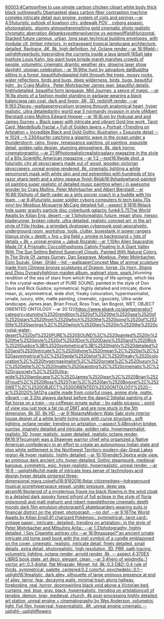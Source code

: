 [6000](https://www.ebank.nz/aiartgenerator?category=6000)[3:4](https://www.ebank.nz/aiartgenerator?category=3%3A4)[Cartoon](https://www.ebank.nz/aiartgenerator?category=Cartoon)[free to use simple cartoon chicken clipart white body thick black outline](https://www.ebank.nz/aiartgenerator?category=free%2520to%2520use%2520simple%2520cartoon%2520chicken%2520clipart%2520white%2520body%2520thick%2520black%2520outline)[waifu Obama](https://www.ebank.nz/aiartgenerator?category=waifu%2520Obama)[steel glass carbon fiber contraption machine complex intricate detail gun engine, system of coils and springs —ar 4:5](https://www.ebank.nz/aiartgenerator?category=steel%2520glass%2520carbon%2520fiber%2520contraption%2520machine%2520complex%2520intricate%2520detail%2520gun%2520engine%2C%2520system%2520of%2520coils%2520and%2520springs%2520%E2%80%94ar%25204%3A5)[futuristic outlook of kowloon city, sidewalk POV, , cyborg assasin, photorealistic, gloomy atmosphere](https://www.ebank.nz/aiartgenerator?category=futuristic%2520outlook%2520of%2520kowloon%2520city%2C%2520sidewalk%2520POV%2C%2520%2C%2520cyborg%2520assasin%2C%2520photorealistic%2C%2520gloomy%2520atmosphere)[melting gold cinematic photo realistic chromatic aberration 4k](https://www.ebank.nz/aiartgenerator?category=melting%2520gold%2520cinematic%2520photo%2520realistic%2520chromatic%2520aberration%25204k)[banksy](https://www.ebank.nz/aiartgenerator?category=banksy)[potter](https://www.ebank.nz/aiartgenerator?category=potter)[wolverine vs werewolf](https://www.ebank.nz/aiartgenerator?category=wolverine%2520vs%2520werewolf)[field](https://www.ebank.nz/aiartgenerator?category=field)[Horizontal, Stacked future campus, urban, long span technical building envelopes, with modular clt, timber interiors, in extravagant tropical landscape architecture, detailed, Raytrace, 4K, 8k, high definition, hd, Octane render --ar 16:9](https://www.ebank.nz/aiartgenerator?category=Horizontal%2C%2520Stacked%2520future%2520campus%2C%2520urban%2C%2520long%2520span%2520technical%2520building%2520envelopes%2C%2520with%2520modular%2520clt%2C%2520timber%2520interiors%2C%2520in%2520extravagant%2520tropical%2520landscape%2520architecture%2C%2520detailed%2C%2520Raytrace%2C%25204K%2C%25208k%2C%2520high%2520definition%2C%2520hd%2C%2520Octane%2520render%2520--ar%252016%3A9)[field](https://www.ebank.nz/aiartgenerator?category=field)[--uplight](https://www.ebank.nz/aiartgenerator?category=--uplight)[hyperbolic tigers](https://www.ebank.nz/aiartgenerator?category=hyperbolic%2520tigers)[riding the currents inside a lava lamp](https://www.ebank.nz/aiartgenerator?category=riding%2520the%2520currents%2520inside%2520a%2520lava%2520lamp)[9:16](https://www.ebank.nz/aiartgenerator?category=9%3A16)[Salt lake Institute Louis Kahn, big giant huge brigde marsh marshes crowds of people, volumetric cinematic dramtic weather sky, glowing laser show daylight, utopian celebration --ar 16:9](https://www.ebank.nz/aiartgenerator?category=Salt%2520lake%2520Institute%2520Louis%2520Kahn%2C%2520big%2520giant%2520huge%2520brigde%2520marsh%2520marshes%2520crowds%2520of%2520people%2C%2520volumetric%2520cinematic%2520dramtic%2520weather%2520sky%2C%2520glowing%2520laser%2520show%2520daylight%2C%2520utopian%2520celebration%2520--ar%252016%3A9)[the hunt by salvadore dali](https://www.ebank.nz/aiartgenerator?category=the%2520hunt%2520by%2520salvadore%2520dali)[Buddha sitting in a forest,  beautifullydappled light through the trees, mossy rocks, water reflections, birds and bugs, deep wilderness, birds, bugs, beautiful light , by  Craig Mullins , Peter Mohrbacher James jean, beautiful details, highlydetailed, beautiful form language, Mid Journey, a sence of magic, --ar 16:9](https://www.ebank.nz/aiartgenerator?category=Buddha%2520sitting%2520in%2520a%2520forest%2C%2520%2520beautifullydappled%2520light%2520through%2520the%2520trees%2C%2520mossy%2520rocks%2C%2520water%2520reflections%2C%2520birds%2520and%2520bugs%2C%2520deep%2520wilderness%2C%2520birds%2C%2520bugs%2C%2520beautiful%2520light%2520%2C%2520by%2520%2520Craig%2520Mullins%2520%2C%2520Peter%2520Mohrbacher%2520James%2520jean%2C%2520beautiful%2520details%2C%2520highlydetailed%2C%2520beautiful%2520form%2520language%2C%2520Mid%2520Journey%2C%2520a%2520sence%2520of%2520magic%2C%2520--ar%252016%3A9)[a photo of a fashion model standing in garbage wearing a black balenciaga rain coat, dark and foggy, 4K, 3D, redshift render, —ar 9:16](https://www.ebank.nz/aiartgenerator?category=a%2520photo%2520of%2520a%2520fashion%2520model%2520standing%2520in%2520garbage%2520wearing%2520a%2520black%2520balenciaga%2520rain%2520coat%2C%2520dark%2520and%2520foggy%2C%25204K%2C%25203D%2C%2520redshift%2520render%2C%2520%E2%80%94ar%25209%3A16)[3:2](https://www.ebank.nz/aiartgenerator?category=3%3A2)[faces--wallpaper](https://www.ebank.nz/aiartgenerator?category=faces--wallpaper)[](https://www.ebank.nz/aiartgenerator?category=)[mycelium growing through anatomical heart, hyper realistic, ultra detailed](https://www.ebank.nz/aiartgenerator?category=mycelium%2520growing%2520through%2520anatomical%2520heart%2C%2520hyper%2520realistic%2C%2520ultra%2520detailed)[gritty world war II normandy invasion in style ofAlbert Bierstadt craig Mullins Edward Hopper --ar 16:8](https://www.ebank.nz/aiartgenerator?category=gritty%2520world%2520war%2520II%2520normandy%2520invasion%2520in%2520style%2520ofAlbert%2520Bierstadt%2520craig%2520Mullins%2520Edward%2520Hopper%2520--ar%252016%3A8)[Lion by Hokusai and and James Gurney + Black paper with Intricate and vibrant Gold line work, Tarot Card, Mandelbulb fractal + Full of Golden layers + Portrait +Trending on Artstation + Incredible Black and Gold Gothic Illustration + Exquisite detail --w 1024 --h 2304](https://www.ebank.nz/aiartgenerator?category=Lion%2520by%2520Hokusai%2520and%2520and%2520James%2520Gurney%2520%2B%2520Black%2520paper%2520with%2520Intricate%2520and%2520vibrant%2520Gold%2520line%2520work%2C%2520Tarot%2520Card%2C%2520Mandelbulb%2520fractal%2520%2B%2520Full%2520of%2520Golden%2520layers%2520%2B%2520Portrait%2520%2BTrending%2520on%2520Artstation%2520%2B%2520Incredible%2520Black%2520and%2520Gold%2520Gothic%2520Illustration%2520%2B%2520Exquisite%2520detail%2520--w%25201024%2520--h%25202304)[surfer catching a gigantic wave in the ocean under a thunderstorm, rainy, foggy, renaissance painting, oil painting, exquisite detail, golden ratio design, stunning atmosphere, 8k, dark horror, cinematographic —ar 21:9](https://www.ebank.nz/aiartgenerator?category=surfer%2520catching%2520a%2520gigantic%2520wave%2520in%2520the%2520ocean%2520under%2520a%2520thunderstorm%2C%2520rainy%2C%2520foggy%2C%2520renaissance%2520painting%2C%2520oil%2520painting%2C%2520exquisite%2520detail%2C%2520golden%2520ratio%2520design%2C%2520stunning%2520atmosphere%2C%25208k%2C%2520dark%2520horror%2C%2520cinematographic%2520%E2%80%94ar%252021%3A9)[Photorealistic](https://www.ebank.nz/aiartgenerator?category=Photorealistic)[realistic](https://www.ebank.nz/aiartgenerator?category=realistic)[galaxy magazine in the style of a 60s Scientific American magazine --ar 1:2 --test](https://www.ebank.nz/aiartgenerator?category=galaxy%2520magazine%2520in%2520the%2520style%2520of%2520a%252060s%2520Scientific%2520American%2520magazine%2520--ar%25201%3A2%2520--test)[16:9](https://www.ebank.nz/aiartgenerator?category=16%3A9)[wide shot, a futuristic city all skyscrapers made out of wood, wooden victorian skyscrapers, unreal engine rendered,  8k, cinematic lighting,](https://www.ebank.nz/aiartgenerator?category=wide%2520shot%2C%2520a%2520futuristic%2520city%2520all%2520skyscrapers%2520made%2520out%2520of%2520wood%2C%2520wooden%2520victorian%2520skyscrapers%2C%2520unreal%2520engine%2520rendered%2C%2520%25208k%2C%2520cinematic%2520lighting%2C)[a white xenomorph mask with white skin and red extremities with hundreds of tiny razor sharp teeth and a shiny opaque finish 8k](https://www.ebank.nz/aiartgenerator?category=a%2520white%2520xenomorph%2520mask%2520with%2520white%2520skin%2520and%2520red%2520extremities%2520with%2520hundreds%2520of%2520tiny%2520razor%2520sharp%2520teeth%2520and%2520a%2520shiny%2520opaque%2520finish%25208k)[lab](https://www.ebank.nz/aiartgenerator?category=lab)[16:9](https://www.ebank.nz/aiartgenerator?category=16%3A9)[shadow](https://www.ebank.nz/aiartgenerator?category=shadow)[hand-painted oil painting super realistic of detailed music painting when i in awesome wonder by Craig Mullins, Peter Mohrbacher and Albert Bierstadt --ar 16:8](https://www.ebank.nz/aiartgenerator?category=hand-painted%2520oil%2520painting%2520super%2520realistic%2520of%2520detailed%2520music%2520painting%2520when%2520i%2520in%2520awesome%2520wonder%2520by%2520Craig%2520Mullins%2C%2520Peter%2520Mohrbacher%2520and%2520Albert%2520Bierstadt%2520--ar%252016%3A8)[8:10](https://www.ebank.nz/aiartgenerator?category=8%3A10)[photo of darth vader as a girls soccer coach in a huddle with his team, --ar 6:4](https://www.ebank.nz/aiartgenerator?category=photo%2520of%2520darth%2520vader%2520as%2520a%2520girls%2520soccer%2520coach%2520in%2520a%2520huddle%2520with%2520his%2520team%2C%2520--ar%25206%3A4)[futuristic super soldier cyborg computers hi tech kaiju 70s vinyl toy Moebius Mcquarrie McCaig detailed full --aspect 9:18](https://www.ebank.nz/aiartgenerator?category=futuristic%2520super%2520soldier%2520cyborg%2520computers%2520hi%2520tech%2520kaiju%252070s%2520vinyl%2520toy%2520Moebius%2520Mcquarrie%2520McCaig%2520detailed%2520full%2520--aspect%25209%3A18)[16:9](https://www.ebank.nz/aiartgenerator?category=16%3A9)[black hole super gravity particle disc cyberbunk galactic funk](https://www.ebank.nz/aiartgenerator?category=black%2520hole%2520super%2520gravity%2520particle%2520disc%2520cyberbunk%2520galactic%2520funk)[4:5](https://www.ebank.nz/aiartgenerator?category=4%3A5)[.75](https://www.ebank.nz/aiartgenerator?category=.75)[The World Awaits by Kilian Eng, desert --ar 1:1](https://www.ebank.nz/aiartgenerator?category=The%2520World%2520Awaits%2520by%2520Kilian%2520Eng%2C%2520desert%2520--ar%25201%3A1)[photorealistic,](https://www.ebank.nz/aiartgenerator?category=photorealistic%2C)[future, repair shop, messy, bladerunner, broken robots, ultra detailed, realistic concept art, in the art style of Filip Hodas, a grimdark dystopian cyberpunk post-apocalyptic, underground room, workshop, tools, clutter, boxes](https://www.ebank.nz/aiartgenerator?category=future%2C%2520repair%2520shop%2C%2520messy%2C%2520bladerunner%2C%2520broken%2520robots%2C%2520ultra%2520detailed%2C%2520realistic%2520concept%2520art%2C%2520in%2520the%2520art%2520style%2520of%2520Filip%2520Hodas%2C%2520a%2520grimdark%2520dystopian%2520cyberpunk%2520post-apocalyptic%2C%2520underground%2520room%2C%2520workshop%2C%2520tools%2C%2520clutter%2C%2520boxes)[tank in power rangers titanus style + depth + fog + big field + smoke in background + lots of details + 8k + unreal engine + Jakub Rozalski --ar 1:10](https://www.ebank.nz/aiartgenerator?category=tank%2520in%2520power%2520rangers%2520titanus%2520style%2520%2B%2520depth%2520%2B%2520fog%2520%2B%2520big%2520field%2520%2B%2520smoke%2520in%2520background%2520%2B%2520lots%2520of%2520details%2520%2B%25208k%2520%2B%2520unreal%2520engine%2520%2B%2520Jakub%2520Rozalski%2520--ar%25201%3A10)[An Alien Spaceship Made Of 4 Prismatic Coccolithophores Calmly Floating In A Giant Valley With The Sun Setting Behind Supercell Clouds, Painted With Natural Colors, In The Style Of James Gurney, Dan Seagrave, Moebius, Peter Mohrbacher, Eizin Suzuki, Giger, Ghibli --hd --wallpaper](https://www.ebank.nz/aiartgenerator?category=An%2520Alien%2520Spaceship%2520Made%2520Of%25204%2520Prismatic%2520Coccolithophores%2520Calmly%2520Floating%2520In%2520A%2520Giant%2520Valley%2520With%2520The%2520Sun%2520Setting%2520Behind%2520Supercell%2520Clouds%2C%2520Painted%2520With%2520Natural%2520Colors%2C%2520In%2520The%2520Style%2520Of%2520James%2520Gurney%2C%2520Dan%2520Seagrave%2C%2520Moebius%2C%2520Peter%2520Mohrbacher%2C%2520Eizin%2520Suzuki%2C%2520Giger%2C%2520Ghibli%2520--hd%2520--wallpaper)[Concept Map of animal sculpture made from Chinese bronze sculptures of Dragon, horse, Ox Horn, Shang and Zhou Dynasty](https://www.ebank.nz/aiartgenerator?category=Concept%2520Map%2520of%2520animal%2520sculpture%2520made%2520from%2520Chinese%2520bronze%2520sculptures%2520of%2520Dragon%2C%2520horse%2C%2520Ox%2520Horn%2C%2520Shang%2520and%2520Zhou%2520Dynasty)[light](https://www.ebank.nz/aiartgenerator?category=light)[iron maiden album. walmart store. spark.](https://www.ebank.nz/aiartgenerator?category=iron%2520maiden%2520album.%2520walmart%2520store.%2520spark.)[stunning rendition of the sea of stars from which the song of life springs, which lies in the crystal-water-desert of PURE SOUND, painted in the style of Don Davis and Rick Guidice; symmetrical; highly detailed and intricate, divine mean, pi, asymmetrical, wide shot, freaky colouration, hypermaximalist, ornate, luxury, elite, matte painting, cinematic, cgsociety, Ultra-wide landscape, James jean, Brian Froud, Ross Tran, Ian Bogost, WET, OBJECT ORIENTED ONTOLOGY --ar 20:12](https://www.ebank.nz/aiartgenerator?category=stunning%2520rendition%2520of%2520the%2520sea%2520of%2520stars%2520from%2520which%2520the%2520song%2520of%2520life%2520springs%2C%2520which%2520lies%2520in%2520the%2520crystal-water-desert%2520of%2520PURE%2520SOUND%2C%2520painted%2520in%2520the%2520style%2520of%2520Don%2520Davis%2520and%2520Rick%2520Guidice%3B%2520symmetrical%3B%2520highly%2520detailed%2520and%2520intricate%2C%2520divine%2520mean%2C%2520pi%2C%2520asymmetrical%2C%2520wide%2520shot%2C%2520freaky%2520colouration%2C%2520hypermaximalist%2C%2520ornate%2C%2520luxury%2C%2520elite%2C%2520matte%2520painting%2C%2520cinematic%2C%2520cgsociety%2C%2520Ultra-wide%2520landscape%2C%2520James%2520jean%2C%2520Brian%2520Froud%2C%2520Ross%2520Tran%2C%2520Ian%2520Bogost%2C%2520WET%2C%2520OBJECT%2520ORIENTED%2520ONTOLOGY%2520--ar%252020%3A12)[a castle made from colorful roses, anime style, matte, vibrant —ar 3:2](https://www.ebank.nz/aiartgenerator?category=a%2520castle%2520made%2520from%2520colorful%2520roses%2C%2520anime%2520style%2C%2520matte%2C%2520vibrant%2520%E2%80%94ar%25203%3A2)[its always darkest before the dawn](https://www.ebank.nz/aiartgenerator?category=its%2520always%2520darkest%2520before%2520the%2520dawn)[2:3](https://www.ebank.nz/aiartgenerator?category=2%3A3)[digital painting of a flat horse on a train --no coffee](https://www.ebank.nz/aiartgenerator?category=digital%2520painting%2520of%2520a%2520flat%2520horse%2520on%2520a%2520train%2520--no%2520coffee)[an ornate guitar :: by pablo picasso :: point of view you just took a fat rip of DMT and are now stuck in the 5th dimension, 8k 3D, 8k HD, --ar 9:16](https://www.ebank.nz/aiartgenerator?category=an%2520ornate%2520guitar%2520%3A%3A%2520by%2520pablo%2520picasso%2520%3A%3A%2520point%2520of%2520view%2520you%2520just%2520took%2520a%2520fat%2520rip%2520of%2520DMT%2520and%2520are%2520now%2520stuck%2520in%2520the%25205th%2520dimension%2C%25208k%25203D%2C%25208k%2520HD%2C%2520--ar%25209%3A16)[plants](https://www.ebank.nz/aiartgenerator?category=plants)[Modern Wabi Sabi style interior house design of a white bright living room with curve structure , soft lighting, octane render, trending on artstation, —aspect 5:4](https://www.ebank.nz/aiartgenerator?category=Modern%2520Wabi%2520Sabi%2520style%2520interior%2520house%2520design%2520of%2520a%2520white%2520bright%2520living%2520room%2520with%2520curve%2520structure%2520%2C%2520soft%2520lighting%2C%2520octane%2520render%2C%2520trending%2520on%2520artstation%2C%2520%E2%80%94aspect%25205%3A4)[Brooklyn bridge, sunrise, insanely detailed and intricate, golden ratio, hypermaximalist, realistic 3D, hyper realistic, super detailed, realistic octane render, 8K](https://www.ebank.nz/aiartgenerator?category=Brooklyn%2520bridge%2C%2520sunrise%2C%2520insanely%2520detailed%2520and%2520intricate%2C%2520golden%2520ratio%2C%2520hypermaximalist%2C%2520realistic%25203D%2C%2520hyper%2520realistic%2C%2520super%2520detailed%2C%2520realistic%2520octane%2520render%2C%25208K)[16:9](https://www.ebank.nz/aiartgenerator?category=16%3A9)[Tecumseh was a Shawnee warrior chief who organized a Native American confederacy in an effort to create an autonomous Indian state and stop white settlement in the Northwest Territory modern-day Great Lakes region 4k hyper realistic, highly detailed --ar 10:10](https://www.ebank.nz/aiartgenerator?category=Tecumseh%2520was%2520a%2520Shawnee%2520warrior%2520chief%2520who%2520organized%2520a%2520Native%2520American%2520confederacy%2520in%2520an%2520effort%2520to%2520create%2520an%2520autonomous%2520Indian%2520state%2520and%2520stop%2520white%2520settlement%2520in%2520the%2520Northwest%2520Territory%2520modern-day%2520Great%2520Lakes%2520region%25204k%2520hyper%2520realistic%2C%2520highly%2520detailed%2520--ar%252010%3A10)[render](https://www.ebank.nz/aiartgenerator?category=render)[5:3](https://www.ebank.nz/aiartgenerator?category=5%3A3)[extra wide view. an ominous dark ancient city. hyper-detailed. Gothic steampunk. medieval baroque. symmetric. epic. hyper-realistic. hyperrealistic. unreal render. --ar 16:9 --uplight](https://www.ebank.nz/aiartgenerator?category=extra%2520wide%2520view.%2520an%2520ominous%2520dark%2520ancient%2520city.%2520hyper-detailed.%2520Gothic%2520steampunk.%2520medieval%2520baroque.%2520symmetric.%2520epic.%2520hyper-realistic.%2520hyperrealistic.%2520unreal%2520render.%2520--ar%252016%3A9%2520--uplight)[4k](https://www.ebank.nz/aiartgenerator?category=4k)[chili made of intricate lines,sense of technology,acid design,hyper detaile,pinterest,three-dimensional,maya,coloeful](https://www.ebank.nz/aiartgenerator?category=chili%2520made%2520of%2520intricate%2520lines%2Csense%2520of%2520technology%2Cacid%2520design%2Chyper%2520detaile%2Cpinterest%2Cthree-dimensional%2Cmaya%2Ccoloeful)[16:9](https://www.ebank.nz/aiartgenerator?category=16%3A9)[1920](https://www.ebank.nz/aiartgenerator?category=1920)[16:9](https://www.ebank.nz/aiartgenerator?category=16%3A9)[star citizen](https://www.ebank.nz/aiartgenerator?category=star%2520citizen)[edges](https://www.ebank.nz/aiartgenerator?category=edges)[—hd](https://www.ebank.nz/aiartgenerator?category=%E2%80%94hd)[rage](https://www.ebank.nz/aiartgenerator?category=rage)[round musical score](https://www.ebank.nz/aiartgenerator?category=round%2520musical%2520score)[hyperspace vessel, under pressure, deep sea, akram](https://www.ebank.nz/aiartgenerator?category=hyperspace%2520vessel%2C%2520under%2520pressure%2C%2520deep%2520sea%2C%2520akram)[16:9](https://www.ebank.nz/aiartgenerator?category=16%3A9)[polaroid of a mysterious figure ina black flowing in the wind cloak in a detailed dark spooky forest infront of full eclipse in the style of floria sigismondi and matt mahurin and robert mapplethorpe cinematic depth moody dark film emulsion photograph](https://www.ebank.nz/aiartgenerator?category=polaroid%2520of%2520a%2520mysterious%2520figure%2520ina%2520black%2520flowing%2520in%2520the%2520wind%2520cloak%2520in%2520a%2520detailed%2520dark%2520spooky%2520forest%2520infront%2520of%2520full%2520eclipse%2520in%2520the%2520style%2520of%2520floria%2520sigismondi%2520and%2520matt%2520mahurin%2520and%2520robert%2520mapplethorpe%2520cinematic%2520depth%2520moody%2520dark%2520film%2520emulsion%2520photograph)[5  skateboarders wearing suits in financial district on the street, photograph, --no dof, --ar 9:16](https://www.ebank.nz/aiartgenerator?category=5%2520%2520skateboarders%2520wearing%2520suits%2520in%2520financial%2520district%2520on%2520the%2520street%2C%2520photograph%2C%2520--no%2520dof%2C%2520--ar%25209%3A16)[The World Awaits by Kilian Eng](https://www.ebank.nz/aiartgenerator?category=The%2520World%2520Awaits%2520by%2520Kilian%2520Eng)[0.8](https://www.ebank.nz/aiartgenerator?category=0.8)[1 charizard Pokémon:: symmetrical:: tarot card:: vintage paper:: intricate:: detailed:: trending on artstation:: in the style of Peter Mohrbacher and Mitsuhiro Arita:: --ar 1:3](https://www.ebank.nz/aiartgenerator?category=1%2520charizard%2520Pok%C3%A9mon%3A%3A%2520symmetrical%3A%3A%2520tarot%2520card%3A%3A%2520vintage%2520paper%3A%3A%2520intricate%3A%3A%2520detailed%3A%3A%2520trending%2520on%2520artstation%3A%3A%2520in%2520the%2520style%2520of%2520Peter%2520Mohrbacher%2520and%2520Mitsuhiro%2520Arita%3A%3A%2520--ar%25201%3A3)[1](https://www.ebank.nz/aiartgenerator?category=1)[photography, highly detailed, I Spy Cigarette ashtray city --ar 16:9](https://www.ebank.nz/aiartgenerator?category=photography%2C%2520highly%2520detailed%2C%2520I%2520Spy%2520Cigarette%2520ashtray%2520city%2520--ar%252016%3A9)[massage?"](https://www.ebank.nz/aiartgenerator?category=massage%3F%22)[an ancient ornate intricate old tome spell book with the sigil symbol of a candle emblazoned on the cover, cinematic, realistic, intricate detail, finely detailed, small details, extra detail, photorealistic, high resolution, 3D, PBR, path tracing, volumetric lighting, octane render, arnold render, 8k, -- aspect 4:3](https://www.ebank.nz/aiartgenerator?category=an%2520ancient%2520ornate%2520intricate%2520old%2520tome%2520spell%2520book%2520with%2520the%2520sigil%2520symbol%2520of%2520a%2520candle%2520emblazoned%2520on%2520the%2520cover%2C%2520cinematic%2C%2520realistic%2C%2520intricate%2520detail%2C%2520finely%2520detailed%2C%2520small%2520details%2C%2520extra%2520detail%2C%2520photorealistic%2C%2520high%2520resolution%2C%25203D%2C%2520PBR%2C%2520path%2520tracing%2C%2520volumetric%2520lighting%2C%2520octane%2520render%2C%2520arnold%2520render%2C%25208k%2C%2520--%2520aspect%25204%3A3)[70](https://www.ebank.nz/aiartgenerator?category=70)[EX LIBRIS book plate, art deco, elegant, clean, --ar 3:4](https://www.ebank.nz/aiartgenerator?category=EX%2520LIBRIS%2520book%2520plate%2C%2520art%2520deco%2C%2520elegant%2C%2520clean%2C%2520--ar%25203%3A4)[hero of windmills::1 vector art::0.3 digital, flat Miyazaki, Monet, hd, 8k::0.3 D&D::0.4 rule of thirds, symmetrical, palette, centered:0.2 colorful, psychedelic::0.1](https://www.ebank.nz/aiartgenerator?category=hero%2520of%2520windmills%3A%3A1%2520vector%2520art%3A%3A0.3%2520digital%2C%2520flat%2520Miyazaki%2C%2520Monet%2C%2520hd%2C%25208k%3A%3A0.3%2520D%26D%3A%3A0.4%2520rule%2520of%2520thirds%2C%2520symmetrical%2C%2520palette%2C%2520centered%3A0.2%2520colorful%2C%2520psychedelic%3A%3A0.1)[--uplight](https://www.ebank.nz/aiartgenerator?category=--uplight)[16:9](https://www.ebank.nz/aiartgenerator?category=16%3A9)[realistic, dark alley, silhouette of large ominous presence at end of alley, terror, fear, decaying walls, minimal trash along hallway, foreboding, real, horror, doom](https://www.ebank.nz/aiartgenerator?category=realistic%2C%2520dark%2520alley%2C%2520silhouette%2520of%2520large%2520ominous%2520presence%2520at%2520end%2520of%2520alley%2C%2520terror%2C%2520fear%2C%2520decaying%2520walls%2C%2520minimal%2520trash%2520along%2520hallway%2C%2520foreboding%2C%2520real%2C%2520horror%2C%2520doom)[swirling black void above a Victorian bed, curtains, red, blue, gray, black, hyperrealistic, trending on artstation](https://www.ebank.nz/aiartgenerator?category=swirling%2520black%2520void%2520above%2520a%2520Victorian%2520bed%2C%2520curtains%2C%2520red%2C%2520blue%2C%2520gray%2C%2520black%2C%2520hyperrealistic%2C%2520trending%2520on%2520artstation)[cult of tenebis, demon, logo, medieval, church, 4k post-processing highly detailed, art station, unreal engine + cinematography by Wes Anderson, volumetric light, Fuji film, hyperreal, hyperrealistic, 4K, unreal engine cinematic,](https://www.ebank.nz/aiartgenerator?category=cult%2520of%2520tenebis%2C%2520demon%2C%2520logo%2C%2520medieval%2C%2520church%2C%25204k%2520post-processing%2520highly%2520detailed%2C%2520art%2520station%2C%2520unreal%2520engine%2520%2B%2520cinematography%2520by%2520Wes%2520Anderson%2C%2520volumetric%2520light%2C%2520Fuji%2520film%2C%2520hyperreal%2C%2520hyperrealistic%2C%25204K%2C%2520unreal%2520engine%2520cinematic%2C)[--uplight](https://www.ebank.nz/aiartgenerator?category=--uplight)[--uplight](https://www.ebank.nz/aiartgenerator?category=--uplight)[flowers](https://www.ebank.nz/aiartgenerator?category=flowers)